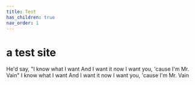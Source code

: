 ```yaml
---
title: Test
has_children: true
nav_order: 1
---
```


# a test site

He'd say, "I know what I want
And I want it now
I want you, 'cause I'm Mr. Vain"
I know what I want
And I want it now
I want you, 'cause I'm Mr. Vain
